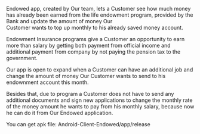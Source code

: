 Endowed app, created by Our team, lets a Customer see how much money has already been earned 
from the life endowment program, provided by the Bank and update the amount of money Our  
Customer wants to top up monthly to his already saved money account.

Endowment Insurance programs give a Customer an opportunity to earn more than salary by 
getting both payment from official income and additional payment from company by not paying
the pension tax to the government. 

Our app is open to expand when a Customer can have an additional job
and change the amount of money Our Customer wants to send to his endownment account this month. 

Besides that, due to program a Customer does not have to send any additional documents and sign 
new applications to change the monthly rate of the money amount he wants to pay from his monthly salary, 
because now he can do it from Our Endowed application.


You can get apk file:
Android-Client-Endowed/app/release


